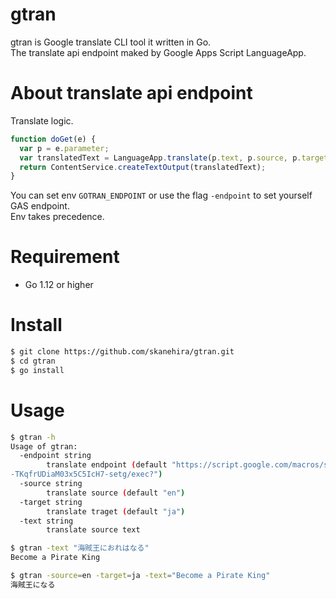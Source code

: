 # gtran
gtran is Google translate CLI tool it written in Go.  
The translate api endpoint maked by Google Apps Script LanguageApp.

# About translate api endpoint
Translate logic.

```js
function doGet(e) {
  var p = e.parameter;
  var translatedText = LanguageApp.translate(p.text, p.source, p.target);
  return ContentService.createTextOutput(translatedText);
}
```

You can set env `GOTRAN_ENDPOINT` or use the flag `-endpoint` to set yourself GAS endpoint.  
Env takes precedence.

# Requirement
- Go 1.12 or higher

# Install
```sh
$ git clone https://github.com/skanehira/gtran.git
$ cd gtran
$ go install
```

# Usage
```sh
$ gtran -h
Usage of gtran:
  -endpoint string
        translate endpoint (default "https://script.google.com/macros/s/AKfycbzi15QCo0IsjutiMnI5FYf43
-TKqfrUDiaM03x5C5IcH7-setg/exec?")
  -source string
        translate source (default "en")
  -target string
        translate traget (default "ja")
  -text string
        translate source text

$ gtran -text "海賊王におれはなる"
Become a Pirate King

$ gtran -source=en -target=ja -text="Become a Pirate King"
海賊王になる
```
